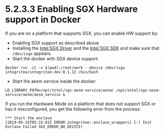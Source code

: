# 5.2.3.3 Enabling SGX Hardware support in Docker

If you are on a platform that supports SGX, you can enable HW support by:

* Enabling SGX support as described above
* Installing the [Intel SGX Driver](https://github.com/intel/linux-sgx-driver) and the [Intel SGX SDK](https://github.com/intel/linux-sgx) and make sure that `/dev/isgx` appears.
* Start the docker with SGX device support:

```
docker run -it -v $(pwd):/root/work --device /dev/isgx integritee/integritee-dev:0.1.12 /bin/bash
```

* Start the aesm service inside the docker:

```
LD_LIBRARY_PATH=/opt/intel/sgx-aesm-service/aesm/ /opt/intel/sgx-aesm-service/aesm/aesm_service &
```

If you run the Hardware Mode on a platform that does not support SGX or has it misconfigured, you get the following error from the process:

```
*** Start the enclave 
[2019-05-15T05:15:03Z ERROR integritee::enclave_wrappers] [-] Init Enclave Failed SGX_ERROR_NO_DEVICE!
```

